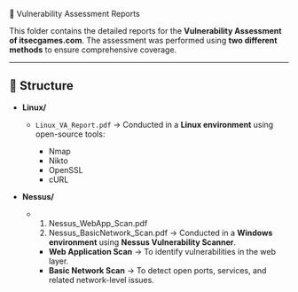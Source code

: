 📑 Vulnerability Assessment Reports

This folder contains the detailed reports for the **Vulnerability Assessment of itsecgames.com**.
The assessment was performed using **two different methods** to ensure comprehensive coverage.

---

## 📂 Structure

* **Linux/**

  * `Linux_VA_Report.pdf` → Conducted in a **Linux environment** using open-source tools:

    * Nmap
    * Nikto
    * OpenSSL
    * cURL

* **Nessus/**

  * 1) Nessus_WebApp_Scan.pdf
    2) Nessus_BasicNetwork_Scan.pdf
                                      → Conducted in a **Windows environment** using **Nessus Vulnerability Scanner**.

    * **Web Application Scan** → To identify vulnerabilities in the web layer.
    * **Basic Network Scan** → To detect open ports, services, and related network-level issues.
